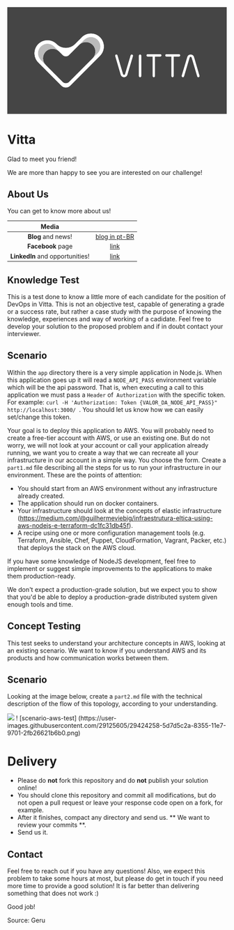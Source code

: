 <img src="/assets/logo_black.png" />

# Vitta

Glad to meet you friend!

We are more than happy to see you are interested on our challenge!

## About Us

You can get to know more about us!

| Media | |
|:---:|:---:|
| **Blog** and news! | [blog in pt-BR](https://blog.vitta.me/) |
| **Facebook** page | [link](https://www.facebook.com/vitta.me/) |
| **LinkedIn** and opportunities! | [link](https://www.linkedin.com/company/3990515/) |

## Knowledge Test

This is a test done to know a little more of each candidate for the position of DevOps in Vitta. This is not an objective test, capable of generating a grade or a success rate, but rather a case study with the purpose of knowing the knowledge, experiences and way of working of a cadidate. Feel free to develop your solution to the proposed problem and if in doubt contact your interviewer.

## Scenario

Within the `app` directory there is a very simple application in Node.js. When this application goes up it will read a `NODE_API_PASS` environment variable which will be the api password. That is, when executing a call to this application we must pass a `Header` of` Authorization` with the specific token. For example: `curl -H 'Authorization: Token {VALOR_DA_NODE_API_PASS}" http://localhost:3000/ `. You should let us know how we can easily set/change this token.

Your goal is to deploy this application to AWS. You will probably need to create a free-tier account with AWS, or use an existing one. But do not worry, we will not look at your account or call your application already running, we want you to create a way that we can recreate all your infrastructure in our account in a simple way. You choose the form. Create a `part1.md` file describing all the steps for us to run your infrastructure in our environment. These are the points of attention:

* You should start from an AWS environment without any infrastructure already created.
* The application should run on docker containers.
* Your infrastructure should look at the concepts of elastic infrastructure (https://medium.com/@guilhermeviebig/infraestrutura-eltica-using-aws-nodejs-e-terraform-dc1fc31db45f).
* A recipe using one or more configuration management tools (e.g. Terraform, Ansible, Chef, Puppet, CloudFormation, Vagrant, Packer, etc.) that deploys the stack on the AWS cloud.

If you have some knowledge of NodeJS development, feel free to implement or suggest simple improvements to the applications to make them production-ready.

We don't expect a production-grade solution, but we expect you to show that you'd be able to deploy a production-grade distributed system given enough tools and time.

## Concept Testing

This test seeks to understand your architecture concepts in AWS, looking at an existing scenario. We want to know if you understand AWS and its products and how communication works between them.

## Scenario

Looking at the image below, create a `part2.md` file with the technical description of the flow of this topology, according to your understanding.

<img src="https://user-images.githubusercontent.com/29125605/29424258-5d7d5c2a-8355-11e7-9701-2fb26621b6b0.png" />
! [scenario-aws-test] (https://user-images.githubusercontent.com/29125605/29424258-5d7d5c2a-8355-11e7-9701-2fb26621b6b0.png)

# Delivery

* Please do **not** fork this repository and do **not** publish your solution online!
* You should clone this repository and commit all modifications, but do not open a pull request or leave your response code open on a fork, for example.
* After it finishes, compact any directory and send us. ** We want to review your commits **.
* Send us it.

## Contact

Feel free to reach out if you have any questions! Also, we expect this problem to take some hours at most, but please do get in touch if you need more time to provide a good solution! It is far better than delivering something that does not work :)

Good job!


Source: Geru